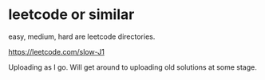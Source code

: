 # leetcode or similar

easy, medium, hard are leetcode directories.

https://leetcode.com/slow-J1

Uploading as I go.
Will get around to uploading old solutions at some stage.
